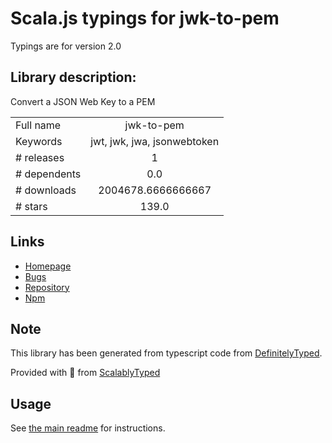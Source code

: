 
# Scala.js typings for jwk-to-pem

Typings are for version 2.0

## Library description:
Convert a JSON Web Key to a PEM

|                    |                 |
| ------------------ | :-------------: |
| Full name          | jwk-to-pem |
| Keywords           | jwt, jwk, jwa, jsonwebtoken |
| # releases         | 1 |
| # dependents       | 0.0 |
| # downloads        | 2004678.6666666667 |
| # stars            | 139.0 |

## Links
- [Homepage](https://github.com/Brightspace/node-jwk-to-pem#readme)
- [Bugs](https://github.com/Brightspace/node-jwk-to-pem/issues)
- [Repository](https://github.com/Brightspace/node-jwk-to-pem)
- [Npm](https://www.npmjs.com/package/jwk-to-pem)
    


## Note
This library has been generated from typescript code from [DefinitelyTyped](https://definitelytyped.org).

Provided with :purple_heart: from [ScalablyTyped](https://github.com/oyvindberg/ScalablyTyped)

## Usage
See [the main readme](../../readme.md) for instructions.


